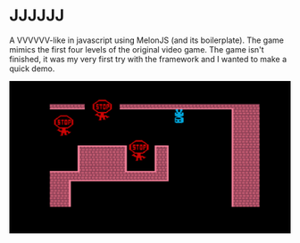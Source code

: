 # JJJJJJ
A VVVVVV-like in javascript using MelonJS (and its boilerplate). The game mimics the first four levels of the original video game. The game isn't finished, it was my very first try with the framework and I wanted to make a quick demo. 

![demo](demo.png)




